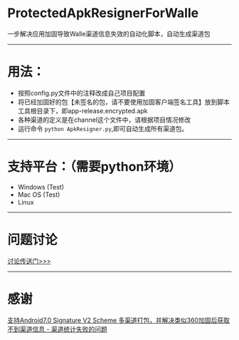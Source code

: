 # ProtectedApkResignerForWalle
一步解决应用加固导致Walle渠道信息失效的自动化脚本，自动生成渠道包

----------
# 用法：

- 按照config.py文件中的注释改成自己项目配置
- 将已经加固好的包【未签名的包，请不要使用加固客户端签名工具】放到脚本工具根目录下，即app-release.encrypted.apk
- 各种渠道的定义是在channel这个文件中，请根据项目情况修改
- 运行命令 `python ApkResigner.py`,即可自动生成所有渠道包。


----------
# 支持平台：（需要python环境）
- Windows (Test)
- Mac OS (Test)
- Linux

----------
# 问题讨论
[讨论传送门>>>](https://github.com/Meituan-Dianping/walle/wiki/360%E5%8A%A0%E5%9B%BA%E5%A4%B1%E6%95%88%EF%BC%9F)


----------
# 感谢
[支持Android7.0 Signature V2 Scheme 多渠道打包，并解决类似360加固后获取不到渠道信息 - 渠道统计失败的问题](%E6%94%AF%E6%8C%81Android7.0%20Signature%20V2%20Scheme%20%E5%A4%9A%E6%B8%A0%E9%81%93%E6%89%93%E5%8C%85%EF%BC%8C%E5%B9%B6%E8%A7%A3%E5%86%B3%E7%B1%BB%E4%BC%BC360%E5%8A%A0%E5%9B%BA%E5%90%8E%E8%8E%B7%E5%8F%96%E4%B8%8D%E5%88%B0%E6%B8%A0%E9%81%93%E4%BF%A1%E6%81%AF%20-%20%E6%B8%A0%E9%81%93%E7%BB%9F%E8%AE%A1%E5%A4%B1%E8%B4%A5%E7%9A%84%E9%97%AE%E9%A2%98)


